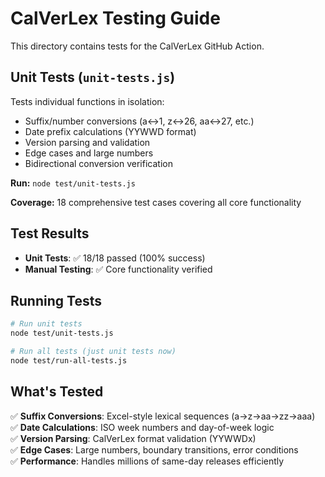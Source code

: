 # CalVerLex Testing Guide

This directory contains tests for the CalVerLex GitHub Action.

## Unit Tests (`unit-tests.js`)

Tests individual functions in isolation:
- Suffix/number conversions (a↔1, z↔26, aa↔27, etc.)
- Date prefix calculations (YYWWD format)
- Version parsing and validation
- Edge cases and large numbers
- Bidirectional conversion verification

**Run:** `node test/unit-tests.js`

**Coverage:** 18 comprehensive test cases covering all core functionality

## Test Results

- **Unit Tests**: ✅ 18/18 passed (100% success)
- **Manual Testing**: ✅ Core functionality verified

## Running Tests

```bash
# Run unit tests
node test/unit-tests.js

# Run all tests (just unit tests now)
node test/run-all-tests.js
```

## What's Tested

✅ **Suffix Conversions**: Excel-style lexical sequences (a→z→aa→zz→aaa)  
✅ **Date Calculations**: ISO week numbers and day-of-week logic  
✅ **Version Parsing**: CalVerLex format validation (YYWWDx)  
✅ **Edge Cases**: Large numbers, boundary transitions, error conditions  
✅ **Performance**: Handles millions of same-day releases efficiently 